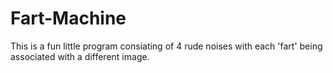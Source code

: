 # Fart-Machine
This is a fun little program consiating of 4 rude noises with each 'fart' being associated with a different image.
